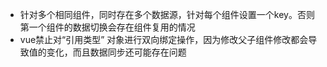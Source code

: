 * 针对多个相同组件，同时存在多个数据源，针对每个组件设置一个key。否则第一个组件的数据切换会存在组件复用的情况
* vue禁止对“引用类型” 对象进行双向绑定操作，因为修改父子组件修改都会导致值的变化，而且数据同步还可能存在问题
